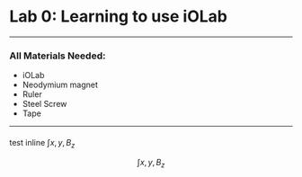 # Lab 0: Learning to use iOLab
---
### All Materials Needed:
-  iOLab
- Neodymium magnet
- Ruler
- Steel Screw
- Tape

---

####
test
inline $\int x, y , B_z$

$$\int x, y , B_z$$
